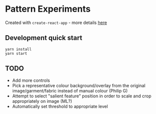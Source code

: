 # Pattern Experiments

Created with `create-react-app` - more details [here](./README_CREATE_REACT_APP)

## Development quick start

```
yarn install
yarn start
```

## TODO

- Add more controls
- Pick a representative colour background/overlay from the original image/garment/fabric instead of manual colour (Philip G)
- Attempt to select "salient feature" position in order to scale and crop appropriately on image (ML?)
- Automatically set threshold to appropriate level
